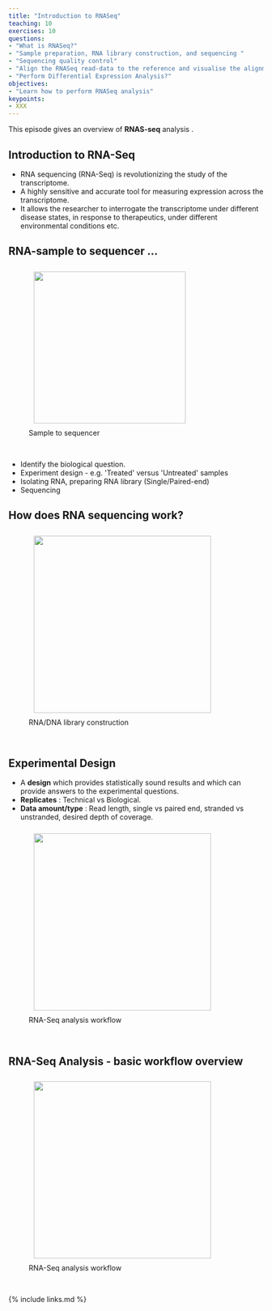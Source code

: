 ```yaml
---
title: "Introduction to RNASeq"
teaching: 10
exercises: 10
questions:
- "What is RNASeq?"
- "Sample preparation, RNA library construction, and sequencing "
- "Sequencing quality control"
- "Align the RNASeq read-data to the reference and visualise the alignments?"
- "Perform Differential Expression Analysis?"
objectives:
- "Learn how to perform RNASeq analysis"
keypoints:
- XXX
---
```


This episode gives an overview of  **RNAS-seq** analysis . 

## Introduction to RNA-Seq

- RNA sequencing (RNA-Seq) is revolutionizing the study of the transcriptome. 
- A highly sensitive and accurate tool for measuring expression across the transcriptome.
- It allows the researcher to interrogate the transcriptome under different disease states, in response to therapeutics, under different environmental conditions etc.

## RNA-sample to sequencer ... 

<figure>
  <img src="{{ page.root }}/fig/sample_to_sequencer.png" style="margin:10px;height:300px"/>
    <figcaption> Sample to sequencer </figcaption>
</figure><br>
  
- Identify the biological question.  
- Experiment design - e.g. 'Treated' versus 'Untreated' samples
- Isolating RNA, preparing RNA library (Single/Paired-end)
- Sequencing 

## How does RNA sequencing work?
  <figure>
  
  <img src="{{ page.root }}/fig/chemistry.png" style="margin:10px;height:350px"/>
  <figcaption> RNA/DNA library construction </figcaption>
</figure><br> 

## Experimental Design
- A **design** which provides statistically sound results and which can provide answers to the experimental questions.
- **Replicates**   : Technical vs Biological.
- **Data amount/type** : Read length, single vs paired end, 
                    stranded vs unstranded, desired depth of coverage.

<figure>
  <img src="{{ page.root }}/fig/Design.png" style="margin:10px;height:350px"/>
  <figcaption> RNA-Seq analysis workflow </figcaption>
</figure><br>


## RNA-Seq Analysis - basic workflow overview

<figure>
  <img src="{{ page.root }}/fig/rnaseq_workflow.png" style="margin:10px;height:350px"/>
  <figcaption> RNA-Seq analysis workflow </figcaption>
</figure><br>








{% include links.md %}
